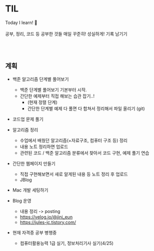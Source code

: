 # TIL
Today I learn!
🐧
<br><br> 공부, 정리, 코드 등 공부한 것들 매일 꾸준히! 성실하게! 기록 남기기


<br><br>

## 계획

- 백준 알고리즘 단계별 풀어보기
  - 백준 단계별 풀어보기 기본부터 시작.
  - 간단한 예제부터 직접 해보는 습관 잡기..!
    - (현재 정렬 단계)
    - 간단한 단계별 예제 다 풀면 다 합쳐서 정리해서 파일 올리기 (git)
    
- 코드업 문제 풀기
  
- 알고리즘 정리
  - 수업에서 배웠던 알고리즘(+자료구조, 컴퓨터 구조 등) 정리
  - 내용 노트 정리하면 업로드
  - 관련된 코드 / 백준 알고리즘 분류에서 찾아서 코드 구현, 예제 풀기 연습
  
- 간단한 웹페이지 만들기
  - 직접 구현해보면서 새로 알게된 내용 등 노트 정리 후 업로드
  - JBlog

- Mac 개발 세팅하기
  
- Blog 운영
  - 내용 정리 -> posting
  - https://velog.io/@jini_eun
  - https://jules-jc.tistory.com/

- 현재 자격증 공부 병행중
  - 컴퓨터활용능력 1급 실기, 정보처리기사 실기(4/25)

